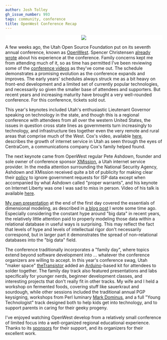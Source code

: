 ```yaml
---
author: Josh Tolley
gh_issue_number: 993
tags: community, conference
title: OpenWest Conference Recap
---
```


<div class="separator" style="clear: both; text-align: center; background-color: #FFFFFF"><a href="/blog/2014/06/10/openwest-conference-recap/image-0.png" imageanchor="1" style="margin-left: 1em; margin-right: 1em;"><img border="0" src="/blog/2014/06/10/openwest-conference-recap/image-0.png"/></a></div>

A few weeks ago, the Utah Open Source Foundation put on its seventh annual conference, known as [OpenWest](http://www.openwest.org/). Spencer Christensen [already wrote](/blog/2014/05/16/highlights-of-openwest-conference-2014) about his experience at the conference. Family concerns kept me from attending much of it, so as time has permitted I've been reviewing some of the [conference videos](/blog/2014/05/16/highlights-of-openwest-conference-2014) as they've come out. The schedule demonstrates a promising evolution as the conference expands and improves. The early years' schedules always struck me as a bit heavy on front-end development and a limited set of currently popular technologies, and necessarily so given the smaller base of attendees and supporters. But recent years and increasing maturity have brought a very well-rounded conference. For this conference, tickets sold out.

This year's keynotes included Utah's enthusiastic Lieutenant Governor speaking on technology in the state, and though this is a regional conference with attendees from all over the western United States, the issues in question cross state lines as governments turn increasingly to technology, and infrastructure ties together even the very remote and rural areas that comprise much of the West. Cox's video, available [here](http://www.youtube.com/watch?v=TiEddaKOwo4), describes the growth of internet service in Utah as seen through the eyes of CentraCom, a communications company Cox's family helped found.

The next keynote came from OpenWest regular Pete Ashdown, founder and sole owner of conference sponsor [XMission](http://xmission.com/), a Utah internet service provider. In the media attention surrounding the National Security Agency, Ashdown and XMission received quite a bit of publicity for making clear their [policy](/blog/2014/05/16/highlights-of-openwest-conference-2014) to ignore government requests for ISP data except when accompanied by what Ashdown called "proper warrants", and his keynote on Internet Liberty was one I was sad to miss in person. Video of his talk is available [here](http://www.youtube.com/watch?v=tl3muxsiSP0).

[My own presentation](http://www.youtube.com/watch?v=144K_RGBbQw) at the end of the first day covered the essentials of dimensional modeling, as described in [a blog post](/blog/2013/05/08/dimensional-modeling) I wrote some time ago. Especially considering the constant hype around "big data" in recent years, the relatively little attention paid to properly modeling those data within a relational database in useful ways is surprising. This may reflect the fact that levels of hype and levels of intellectual rigor don't necessarily correspond, but in larger part it demonstrates the spread of non-relational databases into the "big data" field.

The conference traditionally incorporates a "family day", where topics extend beyond software development into ... whatever the conference organizers are willing to accept. In this year's conference swag, Utah "maker space" [theTransistor](http://thetransistor.com/) added an [Arduino](http://www.arduino.cc/)-based kit for attendees to solder together. The family day track also featured presentations and labs specifically for younger nerds, beginner development classes, and interesting projects that don't really fit in other tracks. My wife and I held a workshop on fermented foods, covering stuff like sauerkraut and sourdough, while other sessions included the traditional annual PGP keysigning, workshops from Perl luminary [Mark Dominus](http://blog.plover.com/), and a full "Young Technologist" track designed both to help kids get into technology, and to support parents in caring for their geeky progeny.

I've enjoyed watching OpenWest develop from a relatively small conference of limited focus into a well-organized regional educational experience. Thanks to its [sponsors](http://www.openwest.org/our-sponsors/) for their support, and its organizers for their excellent work.
